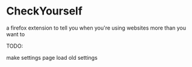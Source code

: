 CheckYourself
=============

a firefox extension to tell you when you're using websites more than you want to

TODO:

make settings page load old settings
